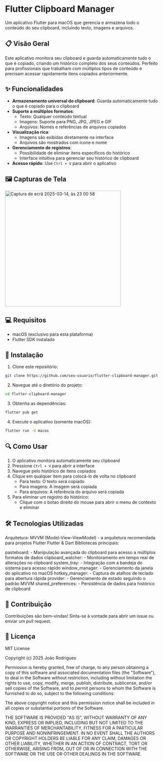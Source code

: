 # Flutter Clipboard Manager

Um aplicativo Flutter para macOS que gerencia e armazena todo o conteúdo do seu clipboard, incluindo texto, imagens e arquivos.

## 📋 Visão Geral

Este aplicativo monitora seu clipboard e guarda automaticamente tudo o que é copiado, criando um histórico completo dos seus conteúdos. Perfeito para profissionais que trabalham com múltiplos tipos de conteúdo e precisam acessar rapidamente itens copiados anteriormente.

## ✨ Funcionalidades

- **Armazenamento universal do clipboard**: Guarda automaticamente tudo o que é copiado para o clipboard
- **Suporte a múltiplos formatos**:
  - Texto: Qualquer conteúdo textual
  - Imagens: Suporte para PNG, JPG, JPEG e GIF
  - Arquivos: Nomes e referências de arquivos copiados
- **Visualização rica**: 
  - Imagens são exibidas diretamente na interface
  - Arquivos são mostrados com ícone e nome
- **Gerenciamento de registros**:
  - Possibilidade de eliminar itens específicos do histórico
  - Interface intuitiva para gerenciar seu histórico de clipboard
- **Acesso rápido**: Use `Ctrl + V` para abrir o aplicativo

## 🖼️ Capturas de Tela

<img width="379" alt="Captura de ecrã 2025-03-14, às 23 00 58" src="https://github.com/user-attachments/assets/c81f7026-350f-468f-8b10-1905bf2a9846" />


## 💻 Requisitos

- macOS (exclusivo para esta plataforma)
- Flutter SDK instalado

## 🚀 Instalação

1. Clone este repositório:
```bash
git clone https://github.com/seu-usuario/flutter-clipboard-manager.git
```

2. Navegue até o diretório do projeto:
```bash
cd flutter-clipboard-manager
```

3. Obtenha as dependências:
```bash
flutter pub get
```

4. Execute o aplicativo (somente macOS):
```bash
flutter run -d macos
```

## 🔍 Como Usar

1. O aplicativo monitora automaticamente seu clipboard
2. Pressione `Ctrl + V` para abrir a interface
3. Navegue pelo histórico de itens copiados
4. Clique em qualquer item para colocá-lo de volta no clipboard
   - Para texto: O texto será copiado
   - Para imagens: A imagem será copiada
   - Para arquivos: A referência do arquivo será copiada
5. Para eliminar um registro do histórico:
   - Clique com o botao direito do mouse para abrir o menu de contexto e eliminar
     
## 🛠️ Tecnologias Utilizadas

Arquitetura: MVVM (Model-View-ViewModel) - a arquitetura recomendada para projetos Flutter
Flutter & Dart
Bibliotecas principais:

pasteboard:  - Manipulação avançada do clipboard para acesso a múltiplos formatos de dados
clipboard_watcher:  - Monitoramento em tempo real de alterações no clipboard
system_tray:  - Integração com a bandeja do sistema para acesso rápido
window_manager:  - Gerenciamento da janela do aplicativo no macOS
hotkey_manager:  - Captura de atalhos de teclado para abertura rápida
provider:  - Gerenciamento de estado seguindo o padrão MVVM
shared_preferences:  - Persistência de dados para histórico de clipboard

## 🤝 Contribuição

Contribuições são bem-vindas! Sinta-se à vontade para abrir um issue ou enviar um pull request.

## 📄 Licença

MIT License

Copyright (c) 2025 João Rodrigues

Permission is hereby granted, free of charge, to any person obtaining a copy
of this software and associated documentation files (the "Software"), to deal
in the Software without restriction, including without limitation the rights
to use, copy, modify, merge, publish, distribute, sublicense, and/or sell
copies of the Software, and to permit persons to whom the Software is
furnished to do so, subject to the following conditions:

The above copyright notice and this permission notice shall be included in all
copies or substantial portions of the Software.

THE SOFTWARE IS PROVIDED "AS IS", WITHOUT WARRANTY OF ANY KIND, EXPRESS OR
IMPLIED, INCLUDING BUT NOT LIMITED TO THE WARRANTIES OF MERCHANTABILITY,
FITNESS FOR A PARTICULAR PURPOSE AND NONINFRINGEMENT. IN NO EVENT SHALL THE
AUTHORS OR COPYRIGHT HOLDERS BE LIABLE FOR ANY CLAIM, DAMAGES OR OTHER
LIABILITY, WHETHER IN AN ACTION OF CONTRACT, TORT OR OTHERWISE, ARISING FROM,
OUT OF OR IN CONNECTION WITH THE SOFTWARE OR THE USE OR OTHER DEALINGS IN THE
SOFTWARE.
